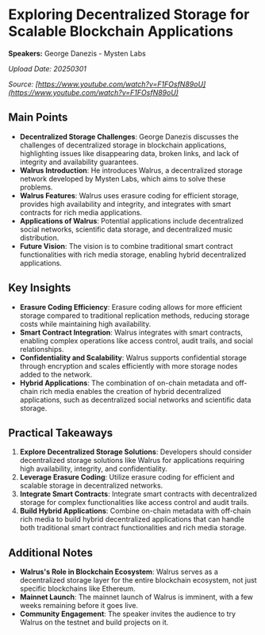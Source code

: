 # Exploring Decentralized Storage for Scalable Blockchain Applications

**Speakers:** George Danezis - Mysten Labs


*Upload Date: 20250301*

*Source: [https://www.youtube.com/watch?v=F1FOsfN89oU](https://www.youtube.com/watch?v=F1FOsfN89oU)*

## Main Points

- **Decentralized Storage Challenges**: George Danezis discusses the challenges of decentralized storage in blockchain applications, highlighting issues like disappearing data, broken links, and lack of integrity and availability guarantees.
- **Walrus Introduction**: He introduces Walrus, a decentralized storage network developed by Mysten Labs, which aims to solve these problems.
- **Walrus Features**: Walrus uses erasure coding for efficient storage, provides high availability and integrity, and integrates with smart contracts for rich media applications.
- **Applications of Walrus**: Potential applications include decentralized social networks, scientific data storage, and decentralized music distribution.
- **Future Vision**: The vision is to combine traditional smart contract functionalities with rich media storage, enabling hybrid decentralized applications.

## Key Insights

- **Erasure Coding Efficiency**: Erasure coding allows for more efficient storage compared to traditional replication methods, reducing storage costs while maintaining high availability.
- **Smart Contract Integration**: Walrus integrates with smart contracts, enabling complex operations like access control, audit trails, and social relationships.
- **Confidentiality and Scalability**: Walrus supports confidential storage through encryption and scales efficiently with more storage nodes added to the network.
- **Hybrid Applications**: The combination of on-chain metadata and off-chain rich media enables the creation of hybrid decentralized applications, such as decentralized social networks and scientific data storage.

## Practical Takeaways

1. **Explore Decentralized Storage Solutions**: Developers should consider decentralized storage solutions like Walrus for applications requiring high availability, integrity, and confidentiality.
2. **Leverage Erasure Coding**: Utilize erasure coding for efficient and scalable storage in decentralized networks.
3. **Integrate Smart Contracts**: Integrate smart contracts with decentralized storage for complex functionalities like access control and audit trails.
4. **Build Hybrid Applications**: Combine on-chain metadata with off-chain rich media to build hybrid decentralized applications that can handle both traditional smart contract functionalities and rich media storage.

## Additional Notes

- **Walrus's Role in Blockchain Ecosystem**: Walrus serves as a decentralized storage layer for the entire blockchain ecosystem, not just specific blockchains like Ethereum.
- **Mainnet Launch**: The mainnet launch of Walrus is imminent, with a few weeks remaining before it goes live.
- **Community Engagement**: The speaker invites the audience to try Walrus on the testnet and build projects on it.